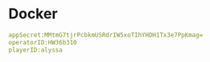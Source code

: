 # Docker

```yaml
appSecret:MMtmG7tjrPcbkmUSRdrIW5xoTIhYHDH1Tx3e7PpKmag=
operatorID:HW36b310
playerID:alyssa
```